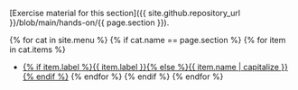 [Exercise material for this section]({{ site.github.repository_url }}/blob/main/hands-on/{{ page.section }}).

{% for cat in site.menu %}
  {% if cat.name == page.section %}
    {% for item in cat.items %}
- <a href="{{ site.baseurl }}/{{ cat.name }}/{{ item.name }}.html">{% if item.label %}{{ item.label }}{% else %}{{ item.name | capitalize }}{% endif %}</a>
    {% endfor %}
  {% endif %}
{% endfor %}
